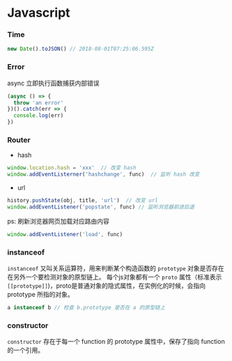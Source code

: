 # Javascript

### Time
```js
new Date().toJSON() // 2018-08-01T07:25:06.595Z
```

### Error
async 立即执行函数捕获内部错误
```js
(async () => {
  throw 'an error'
})().catch(err => {
  console.log(err)
})
```

### Router
- hash
```js
window.location.hash = 'xxx'  // 改变 hash
window.addEventListerner('hashchange', func)  // 监听 hash 改变
```

- url
```js
history.pushState(obj, title, 'url')  // 改变 url
window.addEventListener('popstate', func) // 监听浏览器前进后退
```
ps: 刷新浏览器网页加载对应路由内容
```js
window.addEventListener('load', func)
```

### instanceof
`instanceof` 又叫关系运算符，用来判断某个构造函数的 `prototype` 对象是否存在在另外一个要检测对象的原型链上。
每个js对象都有一个 `proto` 属性（标准表示 `[[prototype]]`)，proto是普通对象的隐式属性，在实例化的时候，会指向 prototype 所指的对象。
```js
a instanceof b // 检查 b.prototype 是否在 a 的原型链上
```

### constructor
`constructor` 存在于每一个 function 的 prototype 属性中，保存了指向 function 的一个引用。
